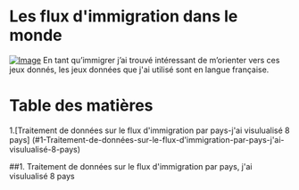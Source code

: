 # Les flux d'immigration dans le monde 
<a href="https://goopics.net/i/dj6acf"><img src="https://i.goopics.net/dj6acf.jpg" alt="Image"></a>
En tant qu’immigrer j’ai trouvé intéressant de m’orienter vers ces jeux donnés, les jeux données que j'ai utilisé sont en langue française.

# Table des matières
1.[Traitement de données sur le flux d'immigration par pays-j'ai visulualisé 8 pays] (#1-Traitement-de-données-sur-le-flux-d'immigration-par-pays-j'ai-visulualisé-8-pays)

##1. Traitement de données sur le flux d'immigration par pays, j'ai visulualisé 8 pays
